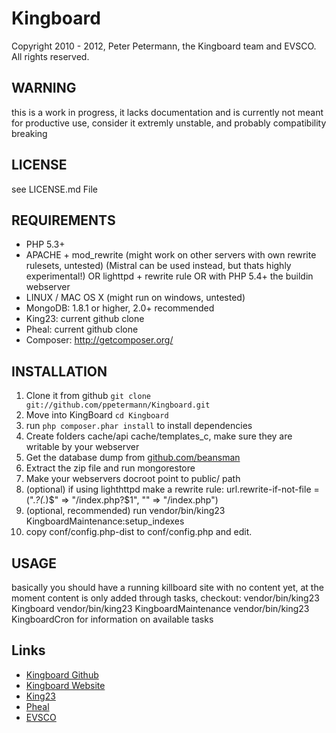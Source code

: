 # Kingboard
Copyright 2010 - 2012, Peter Petermann, the Kingboard team and EVSCO.
All rights reserved.

## WARNING
this is a work in progress, it lacks documentation and is currently
not meant for productive use, consider it extremly unstable, and probably
compatibility breaking

## LICENSE
see LICENSE.md File

## REQUIREMENTS
- PHP 5.3+
- APACHE + mod_rewrite (might work on other servers with own rewrite rulesets, untested) (Mistral can be used instead, but thats highly experimental!) OR lighttpd + rewrite rule OR with PHP 5.4+ the buildin webserver
- LINUX / MAC OS X (might run on windows, untested)
- MongoDB: 1.8.1 or higher, 2.0+ recommended
- King23: current github clone
- Pheal: current github clone
- Composer: http://getcomposer.org/

## INSTALLATION
1. Clone it from github `git clone git://github.com/ppetermann/Kingboard.git`
2. Move into KingBoard `cd Kingboard`
3. run `php composer.phar install` to install dependencies
5. Create folders cache/api cache/templates_c, make sure they are writable by your webserver
6. Get the database dump from [github.com/beansman](https://github.com/beansman/CCP-Static-Datadump-to-MongoDB)
7. Extract the zip file and run mongorestore <ExtractPath>
8. Make your webservers docroot point to public/ path
9. (optional) if using lighthttpd make a rewrite rule: url.rewrite-if-not-file = (".*\?(.*)$" => "/index.php?$1", "" => "/index.php")
10. (optional, recommended) run vendor/bin/king23 KingboardMaintenance:setup_indexes
11. copy conf/config.php-dist to conf/config.php and edit.

## USAGE
basically you should have a running killboard site with no content yet,
at the moment content is only added through tasks,
checkout:
vendor/bin/king23 Kingboard
vendor/bin/king23 KingboardMaintenance
vendor/bin/king23 KingboardCron
for information on available tasks

## Links
- [Kingboard Github](https://github.com/ppetermann/Kingboard)
- [Kingboard Website](https://kingboard.3rdpartyeve.net)
- [King23](http://king23.net)
- [Pheal](https://github.com/ppetermann/pheal)
- [EVSCO](http://evsco.net)